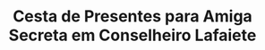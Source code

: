---
title: "Cesta de Presentes para Amiga Secreta em Conselheiro Lafaiete"
description: "Participe da brincadeira de amigo secreto com uma cesta divertida e criativa em Conselheiro Lafaiete. Opções variadas de presentes que agradam a todos os gostos."
layout: "home.html"
permalink: "/cesta-de-presentes-para-amiga-secreta-em-conselheiro-lafaiete/"
---